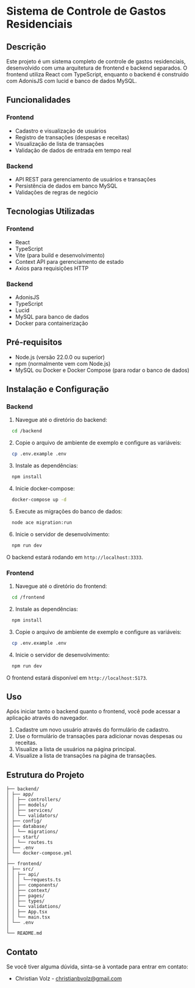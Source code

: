 # Sistema de Controle de Gastos Residenciais

## Descrição

Este projeto é um sistema completo de controle de gastos residenciais, desenvolvido com uma arquitetura de frontend e backend separados. O frontend utiliza React com TypeScript, enquanto o backend é construído com AdonisJS com lucid e banco de dados MySQL.

## Funcionalidades

### Frontend

- Cadastro e visualização de usuários
- Registro de transações (despesas e receitas)
- Visualização de lista de transações
- Validação de dados de entrada em tempo real

### Backend

- API REST para gerenciamento de usuários e transações
- Persistência de dados em banco MySQL
- Validações de regras de negócio

## Tecnologias Utilizadas

### Frontend

- React
- TypeScript
- Vite (para build e desenvolvimento)
- Context API para gerenciamento de estado
- Axios para requisições HTTP

### Backend

- AdonisJS
- TypeScript
- Lucid
- MySQL para banco de dados
- Docker para containerização

## Pré-requisitos

- Node.js (versão 22.0.0 ou superior)
- npm (normalmente vem com Node.js)
- MySQL ou Docker e Docker Compose (para rodar o banco de dados)

## Instalação e Configuração

### Backend

1. Navegue até o diretório do backend:

```bash
  cd /backend
```

2. Copie o arquivo de ambiente de exemplo e configure as variáveis:

```bash
  cp .env.example .env
```

3. Instale as dependências:

```bash
  npm install
```

4. Inicie docker-compose:

```bash
  docker-compose up -d
```

5. Execute as migrações do banco de dados:

```bash
  node ace migration:run
```

6. Inicie o servidor de desenvolvimento:

```bash
  npm run dev
```

O backend estará rodando em `http://localhost:3333`.

### Frontend

1. Navegue até o diretório do frontend:

```bash
  cd /frontend
```

2. Instale as dependências:

```bash
  npm install
```

3. Copie o arquivo de ambiente de exemplo e configure as variáveis:

```bash
  cp .env.example .env
```

4. Inicie o servidor de desenvolvimento:

```bash
  npm run dev
```

O frontend estará disponível em `http://localhost:5173`.

## Uso

Após iniciar tanto o backend quanto o frontend, você pode acessar a aplicação através do navegador.

1. Cadastre um novo usuário através do formulário de cadastro.
2. Use o formulário de transações para adicionar novas despesas ou receitas.
3. Visualize a lista de usuários na página principal.
4. Visualize a lista de transações na página de transações.

## Estrutura do Projeto

```
├── backend/
│ ├── app/
│ │ ├── controllers/
│ │ ├── models/
│ │ ├── services/
│ │ └── validators/
│ ├── config/
│ ├── database/
│ │ └── migrations/
│ ├── start/
│ │ └── routes.ts
│ ├── .env
│ └── docker-compose.yml
│
├── frontend/
│ ├── src/
│ │ ├── api/
│ │ │ └──requests.ts
│ │ ├── components/
│ │ ├── context/
│ │ ├── pages/
│ │ ├── types/
│ │ └── validations/
│ │ ├── App.tsx
│ │ └── main.tsx
│ └── .env
│
└── README.md
```

## Contato

Se você tiver alguma dúvida, sinta-se à vontade para entrar em contato:

- Christian Volz - [christianbvolz@gmail.com](mailto:christianbvolz@gmail.com)
